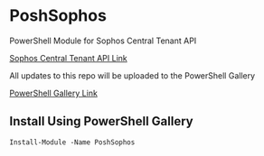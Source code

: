 # PoshSophos
PowerShell Module for Sophos Central Tenant API

[Sophos Central Tenant API Link](https://developer.sophos.com/getting-started-tenant)

All updates to this repo will be uploaded to the PowerShell Gallery

[PowerShell Gallery Link](https://www.powershellgallery.com/packages/PoshSophos)

## Install Using PowerShell Gallery
`Install-Module -Name PoshSophos`